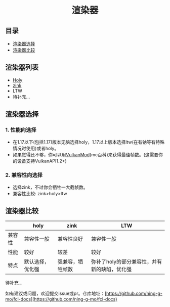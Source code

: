 <div align="center">

# 渲染器

</div>

## 目录
- [渲染器选择](#渲染器选择)
- [渲染器比较](#渲染器比较)

## 渲染器列表

- [Holy](https://github.com/FCL-Team/Holy-GL4ES)
- [zink](https://docs.mesa3d.org/drivers/zink.html)
- LTW
- 待补充...

## 渲染器选择

### 1. 性能向选择

- 在1.17以下(包括1.17)版本无脑选择holy，1.17以上版本选择ltw(在有钠等有特殊情况时使用)或者holy。
- 如果觉得还不够，你可以用[VulkanMod](https://www.mcmod.cn/class/6626.html)(mc百科)来获得最佳帧数。(这需要你的设备支持VulkanAPI1.2+)

### 2. 兼容性向选择

- 选择zink，不过你会牺牲一大截帧数。
- 兼容性比较: zink>holy>ltw

## 渲染器比较

|  | holy | zink | LTW |
| --- | --- | --- | --- |
| 兼容性 | 兼容性一般 | 兼容性良好 | 兼容性一般 |
| 性能 | 较好 | 较差 | 较好 |
| 特点 | 默认选择，优化强 | 强兼容，牺牲帧数 | 弥补了holy的部分兼容性，并有新的缺陷，优化强 |


待补充...

如有建议或问题，欢迎提交issue或pr。仓库地址：[https://github.com/ning-g-mo/fcl-docs](https://github.com/ning-g-mo/fcl-docs)
